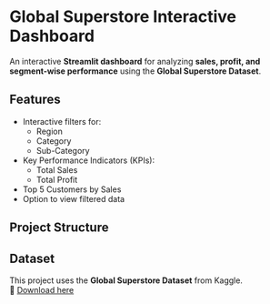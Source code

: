 # Global Superstore Interactive Dashboard

An interactive **Streamlit dashboard** for analyzing **sales, profit, and segment-wise performance** using the **Global Superstore Dataset**.


## Features
- Interactive filters for:
  - Region
  - Category
  - Sub-Category
- Key Performance Indicators (KPIs):
  - Total Sales
  - Total Profit
- Top 5 Customers by Sales
- Option to view filtered data


## Project Structure

## Dataset
This project uses the **Global Superstore Dataset** from Kaggle.  
🔗 [Download here](https://www.kaggle.com/datasets/prathimananjundaiah/global-superstore)



